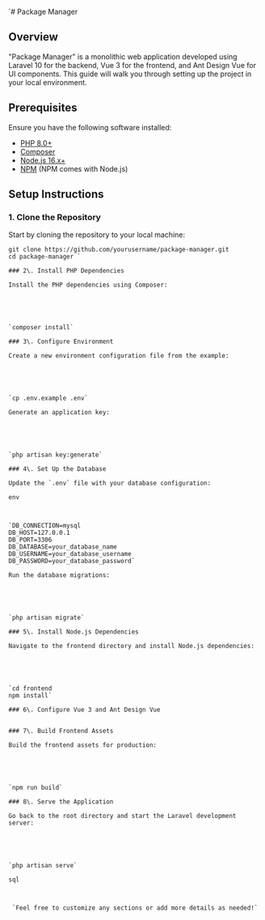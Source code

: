`# Package Manager

## Overview

"Package Manager" is a monolithic web application developed using Laravel 10 for the backend, Vue 3 for the frontend, and Ant Design Vue for UI components. This guide will walk you through setting up the project in your local environment.

## Prerequisites

Ensure you have the following software installed:

- [PHP 8.0+](https://www.php.net/downloads)
- [Composer](https://getcomposer.org/download/)
- [Node.js 16.x+](https://nodejs.org/)
- [NPM](https://docs.npmjs.com/downloading-and-installing-node-js-and-npm) (NPM comes with Node.js)

## Setup Instructions

### 1. Clone the Repository

Start by cloning the repository to your local machine:

```
git clone https://github.com/yourusername/package-manager.git
cd package-manager `

### 2\. Install PHP Dependencies

Install the PHP dependencies using Composer:





`composer install`

### 3\. Configure Environment

Create a new environment configuration file from the example:





`cp .env.example .env`

Generate an application key:





`php artisan key:generate`

### 4\. Set Up the Database

Update the `.env` file with your database configuration:

env



`DB_CONNECTION=mysql
DB_HOST=127.0.0.1
DB_PORT=3306
DB_DATABASE=your_database_name
DB_USERNAME=your_database_username
DB_PASSWORD=your_database_password`

Run the database migrations:





`php artisan migrate`

### 5\. Install Node.js Dependencies

Navigate to the frontend directory and install Node.js dependencies:





`cd frontend
npm install`

### 6\. Configure Vue 3 and Ant Design Vue


### 7\. Build Frontend Assets

Build the frontend assets for production:





`npm run build`

### 8\. Serve the Application

Go back to the root directory and start the Laravel development server:





`php artisan serve`

sql



 `Feel free to customize any sections or add more details as needed!`
